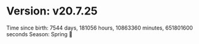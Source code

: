 # Version: v20.7.25
Time since birth: 7544 days, 181056 hours, 10863360 minutes, 651801600 seconds
Season: Spring 🌸
